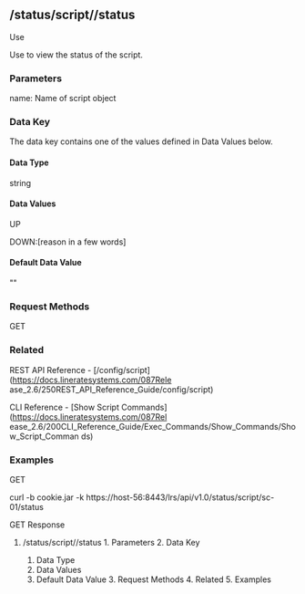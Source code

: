## /status/script/<name>/status

Use

Use to view the status of the script.

### Parameters

name: Name of script object

### Data Key

The data key contains one of the values defined in Data Values below.

#### Data Type

string

#### Data Values

UP

DOWN:[reason in a few words]

#### Default Data Value

""

### Request Methods

GET

### Related

REST API Reference - [/config/script](https://docs.lineratesystems.com/087Rele
ase_2.6/250REST_API_Reference_Guide/config/script)

CLI Reference - [Show Script Commands](https://docs.lineratesystems.com/087Rel
ease_2.6/200CLI_Reference_Guide/Exec_Commands/Show_Commands/Show_Script_Comman
ds)

### Examples

GET

curl -b cookie.jar -k
https://host-56:8443/lrs/api/v1.0/status/script/sc-01/status

GET Response

    
    
     

  1. /status/script/<name>/status
    1. Parameters
    2. Data Key
      1. Data Type
      2. Data Values
      3. Default Data Value
    3. Request Methods
    4. Related
    5. Examples

